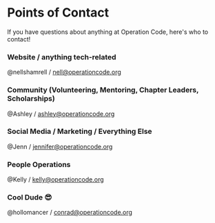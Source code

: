 # Points of Contact

If you have questions about anything at Operation Code, here's who to contact!

### Website / anything tech-related

@nellshamrell / nell@operationcode.org

### Community (Volunteering, Mentoring, Chapter Leaders, Scholarships)

@Ashley / ashley@operationcode.org

### Social Media / Marketing / Everything Else

@Jenn / jennifer@operationcode.org

### People Operations 

@Kelly / kelly@operationcode.org

### Cool Dude :sunglasses:

@hollomancer / conrad@operationcode.org